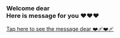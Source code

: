 <h3>Welcome dear<br> Here is message for you ❤️❤️❤️</h3>

<a href="https://mehereesh.github.io/message.github.io/">Tap here to see the message dear ❤️‍🩹❤️‍🩹</a>
